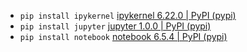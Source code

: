 - `pip install ipykernel` [ipykernel 6.22.0 | PyPI (pypi)](https://pypi.org/project/ipykernel/)
- `pip install jupyter` [jupyter 1.0.0 | PyPI (pypi)](https://pypi.org/project/jupyter/)
- `pip install notebook` [notebook 6.5.4 | PyPI (pypi)](https://pypi.org/project/notebook/)



